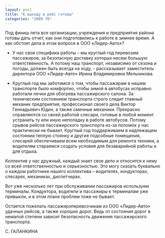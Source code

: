 ```yaml
---
layout: post
title: "К выходу в рейс готовы"
categories: "2009 70"
---
```


Под финиш лета все организации, учреждения и предприятия района готовы дать отчет, как они подготовились к работе в зимнее время. А как обстоят дела в этом вопросе в ООО «Лидер-Авто»?

- У нас своя специфика работы – мы круглый год перевозим пассажиров, за безопасную доставку которых несем большую ответственность. А потому наш транспорт, независимо от сезона и погоды, должен быть всегда на ходу, - рассказывает заместитель директора ООО «Лидер-Авто» Ирина Владимировна Мельникова.

- Круглый год мы заботимся о том, чтобы пассажирам в нашем транспорте было комфортно, чтобы зимой в автобусах исправно работали печки для обогрева пассажирского салона. За техническим состоянием транспорта строго следит главный механик предприятия, профессионал своего дела Виктор Геннадьевич Юдин, а также сменные механики. Прекрасно справляются со своей работой слесари, готовые в любой момент устранить ту или иную неполадку в работе автобусов. Потому срывов рейсов пассажирского транспорта из-за поломок у нас практически не бывает. Круглый год поддерживаем в надлежащем состоянии теплую стоянку и другие подсобные помещения, слесарей обеспечиваем всем необходимым для ремонта техники, а водителям стараемся создать условия  для безаварийной работы и для отдыха.

Коллектив у нас дружный, каждый знает свое дело и относится к нему со всей ответственностью и серьезностью. Это могу сказать буквально о каждом работнике нашего коллектива – водителях, кондукторах, слесарях, механиках, диспетчерах.

Вот уже несколько лет при обслуживании пассажиров используем терминалы. Кондуктора, водители и пассажиры к терминалам уже привыкли, и в этом плане проблем тоже не бывает.

Остается пожелать пассажироперевозчикам из ООО «Лидер-Авто» удачных рейсов, а также хороших дорог. Ведь от состояния дорог в немалой степени зависит безопасность движения пассажирского транспорта.

С. ГАЛАНКИНА


